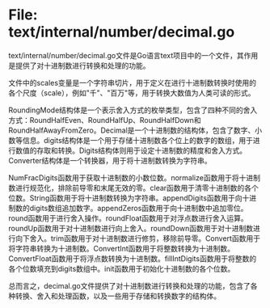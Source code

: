 # File: text/internal/number/decimal.go

text/internal/number/decimal.go文件是Go语言text项目中的一个文件，其作用是提供了对十进制数进行转换和处理的功能。

文件中的scales变量是一个字符串切片，用于定义在进行十进制数转换时使用的各个尺度（scale），例如"千"、"百万"等，用于转换大数值为人类可读的形式。

RoundingMode结构体是一个表示舍入方式的枚举类型，包含了四种不同的舍入方式：RoundHalfEven、RoundHalfUp、RoundHalfDown和RoundHalfAwayFromZero。Decimal是一个十进制数的结构体，包含了数字、小数等信息。digits结构体是一个用于存储十进制数各个位上的数字的数组，用于进行数值的存取和转换。Digits结构体则用于设定十进制数的精度和舍入方式。Converter结构体是一个转换器，用于将十进制数转换为字符串。

NumFracDigits函数用于获取十进制数的小数位数。normalize函数用于将十进制数进行规范化，排除前导零和末尾无效的零。clear函数用于清零十进制数的各个位数。String函数用于将十进制数转换为字符串。appendDigits函数用于向十进制数的digits数组追加数字。appendZeros函数用于向十进制数中追加零位。round函数用于进行舍入操作。roundFloat函数用于对浮点数进行舍入运算。roundUp函数用于对十进制数进行向上舍入。roundDown函数用于对十进制数进行向下舍入。trim函数用于对十进制数进行修剪，移除前导零。Convert函数用于将字符串转换为十进制数。ConvertInt函数用于将整数转换为十进制数。ConvertFloat函数用于将浮点数转换为十进制数。fillIntDigits函数用于将整数的各个位数填充到digits数组中。init函数用于初始化十进制数的各个位数。

总而言之，decimal.go文件提供了对十进制数进行转换和处理的功能，包含了各种转换、舍入和处理函数，以及一些用于存储和转换数字的结构体。

